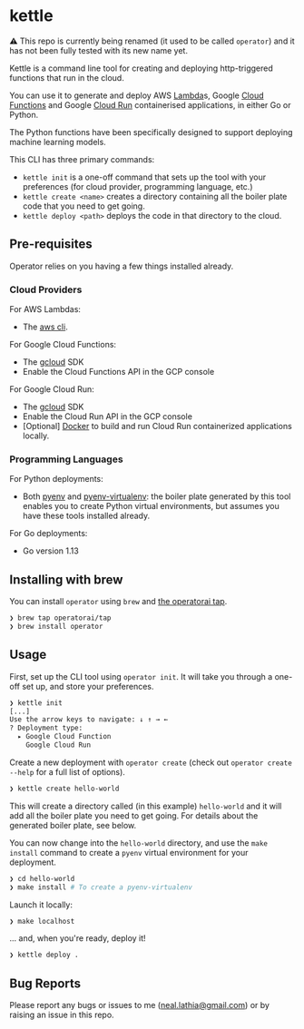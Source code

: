 # kettle

⚠️ This repo is currently being renamed (it used to be called `operator`) and it has not been fully tested with its new name yet.

Kettle is a command line tool for creating and deploying http-triggered functions that run in the cloud.

You can use it to generate and deploy AWS [Lambda](https://aws.amazon.com/lambda/)s, Google [Cloud Functions](https://cloud.google.com/functions) and Google [Cloud Run](https://cloud.google.com/run) containerised applications, in either Go or Python.

The Python functions have been specifically designed to support deploying machine learning models.

This CLI has three primary commands:

* `kettle init` is a one-off command that sets up the tool with your preferences (for cloud provider, programming language, etc.)
* `kettle create <name>` creates a directory containing all the boiler plate code that you need to get going. 
* `kettle deploy <path>` deploys the code in that directory to the cloud.

## Pre-requisites

Operator relies on you having a few things installed already.

### Cloud Providers

For AWS Lambdas:

* The [aws cli](https://aws.amazon.com/cli/).

For Google Cloud Functions:

* The [gcloud](https://cloud.google.com/sdk/gcloud) SDK
* Enable the Cloud Functions API in the GCP console

For Google Cloud Run:

* The [gcloud](https://cloud.google.com/sdk/gcloud) SDK
* Enable the Cloud Run API in the GCP console
* [Optional] [Docker](https://docs.docker.com/get-docker/) to build and run Cloud Run containerized applications locally.

### Programming Languages

For Python deployments:

* Both [pyenv](https://github.com/pyenv/pyenv) and [pyenv-virtualenv](https://github.com/pyenv/pyenv-virtualenv): the boiler plate generated by this tool enables you to create Python virtual environments, but assumes you have these tools installed already.

For Go deployments:

* Go version 1.13

## Installing with brew

You can install `operator` using `brew` and [the operatorai tap](https://github.com/operatorai/homebrew-tap).

```bash
❯ brew tap operatorai/tap
❯ brew install operator
```

## Usage

First, set up the CLI tool using `operator init`. It will take you through a one-off set up, and store your preferences.

```bash
❯ kettle init
[...]
Use the arrow keys to navigate: ↓ ↑ → ← 
? Deployment type: 
  ▸ Google Cloud Function
    Google Cloud Run
```

Create a new deployment with `operator create` (check out `operator create --help` for a full list of options).

```bash
❯ kettle create hello-world
```

This will create a directory called (in this example) `hello-world` and it will add all the boiler plate you need to get going. For details about the generated boiler plate, see below.

You can now change into the `hello-world` directory, and use the `make install` command to create a `pyenv` virtual environment for your deployment.

```bash
❯ cd hello-world
❯ make install # To create a pyenv-virtualenv
```

Launch it locally:

```bash
❯ make localhost
```

... and, when you're ready, deploy it!

```bash
❯ kettle deploy .
```

## Bug Reports

Please report any bugs or issues to me (neal.lathia@gmail.com) or by raising an issue in this repo.
